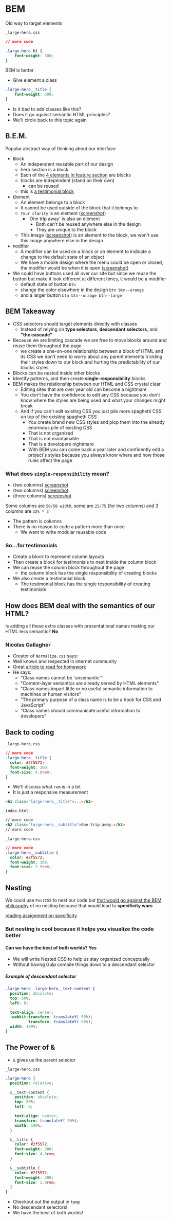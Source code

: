 # BEM
Old way to target elements

`_large-hero.css`

```css
// more code

.large-hero h1 {
    font-weight: 300;
}
```

BEM is better

* Give element a class

```css
.large-hero__title {
    font-weight: 300;
}
```

* Is it bad to add classes like this?
* Does it go against semantic HTML principles?
* We'll circle back to this topic again

## B.E.M.
Popular abstract way of thinking about our interface

* `B`lock
    - An independent reusable part of our design
    - hero section is a block
    - Each of the [4 elements in feature section](https://i.imgur.com/9wWdtq1.png) are blocks
    - blocks are independent (stand on their own)
        + can be reused
    - this is [a testimonial block](https://i.imgur.com/xu8Yj18.png)
* `E`lement
    - An element belongs to a block
    - It cannot be used outside of the block that it belongs to
    - `Your clarity` is an element ([screenshot](https://i.imgur.com/eqk6Ykk.png))
        + 'One trip away' is also an element
            * Both can't be reused anywhere else in the design
            * They are unique to the block
    - This image ([screenshot](https://i.imgur.com/U4YInul.png)) is an element to the block, we won't use this image anywhere else in the design
* `M`odifier
    - A modifier can be used on a block or an element to indicate a change to the default state of an object
    - We have a mobile design where the menu could be open or closed, the modifier would be when it is open ([screenshot](https://i.imgur.com/jn16yX0.png))
* We could have buttons used all over our site but since we reuse the button but make it look different at different times, it would be a modifier
    - default state of button `btn`
    - change the color elsewhere in the design `btn btn--orange`
    - and a larger button `btn btn--orange btn--large`

## BEM Takeaway
* CSS selectors should target elements directly with classes
  - Instead of relying on **type selectors**, **descendant selectors**, and **"the cascade"**
* Because we are limiting cascade we are free to move blocks around and reuse them throughout the page
    - we create a one-on-one relationship between a block of HTML and its CSS we don't need to worry about any parent elements trickling their styles down to our block and hurting the predictability of our blocks styles
* Blocks can be nested inside other blocks
* Identify patterns, and then create **single-responsibility** blocks
* BEM makes the relationship between our HTML and CSS crystal clear
    - Editing sites that are over year old can become a nightmare
    - You don't have the confidence to edit any CSS because you don't know where the styles are being used and what your changes might break
    - And if you can't edit existing CSS you just pile more spaghetti CSS on top of the existing spaghetti CSS
        + You create brand new CSS styles and plop them into the already enormous pile of existing CSS
        + That is not organized
        + That is not maintainable
        + That is a developers nightmare
        + With BEM you can come back a year later and confidently edit a project's styles because you always know where and how those rules affect the page

### What does `single-responsibility` mean?
* (two columns) [screenshot](https://i.imgur.com/ei5mSBl.png)
* (two columns) [screenshot](https://i.imgur.com/Nip3IUf.png)
* (three columns) [screenshot](https://i.imgur.com/CxMil6M.png)

Some columns are `50/50 width`, some are `25/75` (for two columns) and 3 columns are `33% * 3`

* The pattern is columns
* There is no reason to code a pattern more than once
  - We want to write modular reusable code

### So...for testimonials
* Create a block to represent column layouts
* Then create a block for testimonials to nest inside the column block
* We can reuse the column block throughout the page
    - the column block has the single responsibility of creating blocks
* We also create a testimonial block
    - The testimonial block has the single responsibility of creating testimonials

## How does BEM deal with the semantics of our HTML?
Is adding all these extra classes with presentational names making our HTML less semantic? **No**

### Nicolas Gallagher
  * Creator of `Normalize.css` says:
  * Well known and respected in internet community
  * Great [article to read for homework](http://nicolasgallagher.com/about-html-semantics-front-end-architecture/)
  * He says:
    - "Class names cannot be 'unsemantic'"
    - "Content-layer semantics are already served by HTML elements"
    - "Class names impart little or no useful semantic information to machines or human visitors"
    - "The primary purpose of a class name is to be a hook for CSS and JavaScript"
    - "Class names should communicate useful information to developers"

## Back to coding
`_large-hero.css`

```css
// more code
.large-hero__title {
  color: #2f5572;
  font-weight: 300;
  font-size: 4.8rem;
}
```

* We'll discuss what `rem` is in a bit
* It is just a responsive measurement

```html
<h1 class="large-hero__title">...</h1>
```

`index.html`

```html
// more code
<h2 class="large-hero__subtitle">One trip away.</h2>
// more code
```

`_large-hero.css`

```css
// more code
.large-hero__subtitle {
  color: #2f5572;
  font-weight: 300;
  font-size: 2.9rem;
}
```

## Nesting
We could use `PostCSS` to nest our code but [that would go against the BEM philosophy](https://en.bem.info/methodology/) of no nesting because that would lead to **specificity wars**

[reading assignment on specificity](https://www.smashingmagazine.com/2007/07/css-specificity-things-you-should-know/)

### But nesting is cool because it helps you visualize the code better
#### Can we have the best of both worlds? Yes
* We will write Nested CSS to help us stay organized conceptually
* Without having Gulp compile things down to a descendant selector

##### Example of descendant selector
```css
.large-hero .large-hero__text-content {
  position: absolute;
  top: 50%;
  left: 0;

  text-align: center;
  -webkit-transform: translateY(-50%);
          transform: translateY(-50%);
  width: 100%;
}
```

## The Power of &
* `&` gives us the parent selector

`_large-hero.css`

```css
.large-hero {
  position: relative;

  &__text-content {
    position: absolute;
    top: 50%;
    left: 0;

    text-align: center;
    transform: translateY(-50%);
    width: 100%;
  }

  &__title {
    color: #2f5572;
    font-weight: 300;
    font-size: 4.8rem;
  }

  &__subtitle {
    color: #2f5572;
    font-weight: 300;
    font-size: 2.9rem;
  }
}
```

* Checkout out the output in `temp`
* No descendant selectors!
* We have the best of both worlds!
